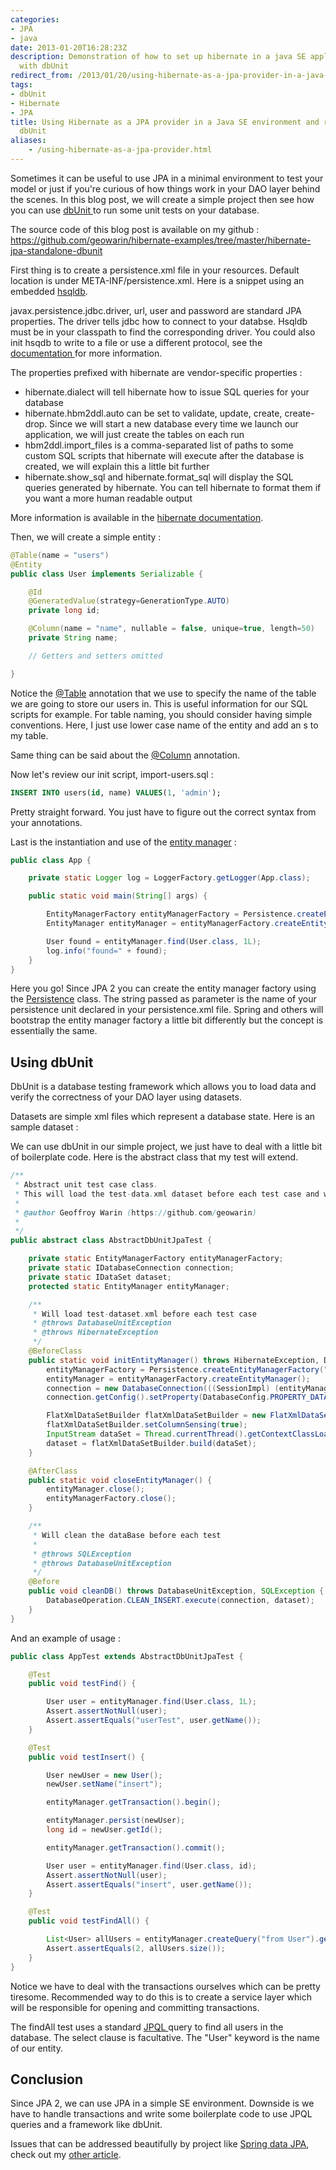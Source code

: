 ```yaml
---
categories:
- JPA
- java
date: 2013-01-20T16:28:23Z
description: Demonstration of how to set up hibernate in a java SE application and test
  with dbUnit
redirect_from: /2013/01/20/using-hibernate-as-a-jpa-provider-in-a-java-se-environment-and-run-tests-with-dbunit/
tags:
- dbUnit
- Hibernate
- JPA
title: Using Hibernate as a JPA provider in a Java SE environment and run tests with
  dbUnit
aliases:
    - /using-hibernate-as-a-jpa-provider.html
---
```


Sometimes it can be useful to use JPA in a minimal environment to test your model or just if you're curious of how things work in your DAO layer behind the scenes. In this blog post, we will create a simple project then see how you can use [dbUnit ](http://www.dbunit.org/)to run some unit tests on your database.

The source code of this blog post is available on my github : https://github.com/geowarin/hibernate-examples/tree/master/hibernate-jpa-standalone-dbunit

First thing is to create a persistence.xml file in your resources. Default location is under META-INF/persistence.xml. Here is a snippet using an embedded [hsqldb](http://hsqldb.org/).

<code data-gist-id="4579330"></code>

javax.persistence.jdbc.driver, url, user and password are standard JPA properties. The driver tells jdbc how to connect to your databse. Hsqldb must be in your classpath to find the corresponding driver. You could also init hsqdb to write to a file or use a different protocol, see the [documentation ](http://hsqldb.org/doc/2.0/guide/dbproperties-chapt.html)for more information.

The properties prefixed with hibernate are vendor-specific properties :

  * hibernate.dialect will tell hibernate how to issue SQL queries for your database
  * hibernate.hbm2ddl.auto can be set to validate, update, create, create-drop. Since we will start a new database every time we launch our application, we will just create the tables on each run
  * hbm2ddl.import_files is a comma-separated list of paths to some custom SQL scripts that hibernate will execute after the database is created, we will explain this a little bit further
  * hibernate.show_sql and hibernate.format_sql will display the SQL queries generated by hibernate. You can tell hibernate to format them if you want a more human readable output

More information is available in the [hibernate documentation](http://docs.jboss.org/hibernate/core/4.1/manual/en-US/html/ch03.html#configuration-optional-properties).

Then, we will create a simple entity :

```java
@Table(name = "users")
@Entity
public class User implements Serializable {

	@Id
	@GeneratedValue(strategy=GenerationType.AUTO)
	private long id;

	@Column(name = "name", nullable = false, unique=true, length=50)
	private String name;

	// Getters and setters omitted

}
```

Notice the [@Table](http://docs.oracle.com/javaee/5/api/javax/persistence/Table.html) annotation that we use to specify the name of the table we are going to store our users in. This is useful information for our SQL scripts for example. For table naming, you should consider having simple conventions. Here, I just use lower case name of the entity and add an s to my table.

Same thing can be said about the [@Column](http://docs.oracle.com/javaee/5/api/javax/persistence/Column.html) annotation.

Now let's review our init script, import-users.sql :

```sql
INSERT INTO users(id, name) VALUES(1, 'admin');
```

Pretty straight forward. You just have to figure out the correct syntax from your annotations.

Last is the instantiation and use of the [entity manager](http://docs.oracle.com/javaee/6/api/javax/persistence/EntityManager.html) :

```java
public class App {

	private static Logger log = LoggerFactory.getLogger(App.class);

	public static void main(String[] args) {

		EntityManagerFactory entityManagerFactory = Persistence.createEntityManagerFactory("persistence");
		EntityManager entityManager = entityManagerFactory.createEntityManager();

		User found = entityManager.find(User.class, 1L);
		log.info("found=" + found);
	}
}
```

Here you go! Since JPA 2 you can create the entity manager factory using the [Persistence](http://docs.oracle.com/javaee/6/api/javax/persistence/Persistence.html) class. The string passed as parameter is the name of your persistence unit declared in your persistence.xml file. Spring and others will bootstrap the entity manager factory a little bit differently but the concept is essentially the same.


## Using dbUnit


DbUnit is a database testing framework which allows you to load data and verify the correctness of your DAO layer using datasets.

Datasets are simple xml files which represent a database state. Here is an sample dataset :

<code data-gist-id="4579565"></code>

We can use dbUnit in our simple project, we just have to deal with a little bit of boilerplate code. Here is the abstract class that my test will extend.

```java
/**
 * Abstract unit test case class.
 * This will load the test-data.xml dataset before each test case and will clean the database before each test
 *
 * @author Geoffroy Warin (https://github.com/geowarin)
 *
 */
public abstract class AbstractDbUnitJpaTest {

	private static EntityManagerFactory entityManagerFactory;
	private static IDatabaseConnection connection;
	private static IDataSet dataset;
	protected static EntityManager entityManager;

	/**
	 * Will load test-dataset.xml before each test case
	 * @throws DatabaseUnitException
	 * @throws HibernateException
	 */
	@BeforeClass
	public static void initEntityManager() throws HibernateException, DatabaseUnitException {
		entityManagerFactory = Persistence.createEntityManagerFactory("persistence-test");
		entityManager = entityManagerFactory.createEntityManager();
		connection = new DatabaseConnection(((SessionImpl) (entityManager.getDelegate())).connection());
		connection.getConfig().setProperty(DatabaseConfig.PROPERTY_DATATYPE_FACTORY, new HsqldbDataTypeFactory());

		FlatXmlDataSetBuilder flatXmlDataSetBuilder = new FlatXmlDataSetBuilder();
		flatXmlDataSetBuilder.setColumnSensing(true);
		InputStream dataSet = Thread.currentThread().getContextClassLoader().getResourceAsStream("test-data.xml");
		dataset = flatXmlDataSetBuilder.build(dataSet);
	}

	@AfterClass
	public static void closeEntityManager() {
		entityManager.close();
		entityManagerFactory.close();
	}

	/**
	 * Will clean the dataBase before each test
	 *
	 * @throws SQLException
	 * @throws DatabaseUnitException
	 */
	@Before
	public void cleanDB() throws DatabaseUnitException, SQLException {
		DatabaseOperation.CLEAN_INSERT.execute(connection, dataset);
	}
}
```

And an example of usage :

```java
public class AppTest extends AbstractDbUnitJpaTest {

	@Test
	public void testFind() {

		User user = entityManager.find(User.class, 1L);
		Assert.assertNotNull(user);
		Assert.assertEquals("userTest", user.getName());
	}

	@Test
	public void testInsert() {

		User newUser = new User();
		newUser.setName("insert");

		entityManager.getTransaction().begin();

		entityManager.persist(newUser);
		long id = newUser.getId();

		entityManager.getTransaction().commit();

		User user = entityManager.find(User.class, id);
		Assert.assertNotNull(user);
		Assert.assertEquals("insert", user.getName());
	}

	@Test
	public void testFindAll() {

		List<User> allUsers = entityManager.createQuery("from User").getResultList();
		Assert.assertEquals(2, allUsers.size());
	}
}
```

Notice we have to deal with the transactions ourselves which can be pretty tiresome. Recommended way to do this is to create a service layer which will be responsible for opening and committing transactions.

The findAll test uses a standard [JPQL ](http://docs.oracle.com/html/E24396_01/ejb3_langref.html)query to find all users in the database. The select clause is facultative. The "User" keyword is the name of our entity.


## Conclusion


Since JPA 2, we can use JPA in a simple SE environment. Downside is we have to handle transactions and write some boilerplate code to use JPQL queries and a framework like dbUnit.

Issues that can be addressed beautifully by project like [Spring data JPA](http://www.springsource.org/spring-data/jpa), check out my [other article](http://geowarin.wordpress.com/2013/01/21/using-spring-data-jpa-in-a-java-se-environment-and-run-tests-with-dbunit/).
